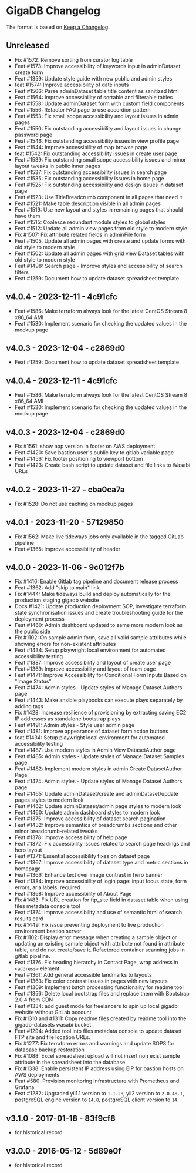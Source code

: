 # GigaDB Changelog

The format is based on [Keep a Changelog](https://keepachangelog.com/en/1.0.0/).

## Unreleased

- Fix #1572: Remove sorting from curator log table
- Feat #1573: Improve accessibility of keywords input in adminDataset create form
- Feat #1359: Update style guide with new public and admin styles
- feat #1574: Improve accessibility of date inputs
- Feat #1566: Parse adminDataset table title content as sanitized html
- Feat #1564: Improve accessibility of sortable and filterable tables
- Feat #1558: Update adminDataset form with custom field components
- Feat #1556: Refactor FAQ page to use accordion pattern
- Feat #1553: Fix small scope accessibility and layout issues in admin pages
- Feat #1550: Fix outstanding accessibility and layout issues in change password page
- Feat #1546: Fix outstanding accessibility issues in view profile page
- Feat #1544: Improve accessibility of map browse page
- feat #1542: Fix outstanding accessibility issues in create user page
- Feat #1539: Fix outstanding small scope accessibility issues and minor layout tweaks in public inner pages
- Feat #1537: Fix outstanding accessibility issues in search page
- Feat #1535: Fix outstanding accessibility issues in home page
- Feat #1525: Fix outstanding accessibility and design issues in dataset page
- Feat #1523: Use TitleBreadcrumb component in all pages that need it
- Feat #1521: Make table description visible in all admin pages
- Feat #1519: Use new layout and styles in remaining pages that should have them
- Feat #1515: Coalesce redundant module styles to global styles
- Feat #1512: Update all admin view pages from old style to modern style
- Fix #1507: Fix attribute related fields in adminFile form
- Feat #1505: Update all admin pages with create and update forms with old style to modern style
- Feat #1502: Update all admin pages with grid view Dataset tables with old style to modern style
- Feat #1498: Search page - Improve styles and accessibility of search filters
- Feat #1259: Document how to update dataset spreadsheet template

## v4.0.4 - 2023-12-11 - 4c91cfc

- Feat #1586: Make terraform always look for the latest CentOS Stream 8 x86_64 AMI
- Feat #1530: Implement scenario for checking the updated values in the mockup page

## v4.0.3 - 2023-12-04 - c2869d0

- Feat #1259: Document how to update dataset spreadsheet template

## v4.0.4 - 2023-12-11 - 4c91cfc

- Feat #1586: Make terraform always look for the latest CentOS Stream 8 x86_64 AMI
- Feat #1530: Implement scenario for checking the updated values in the mockup page

## v4.0.3 - 2023-12-04 - c2869d0

- Fix #1561: show app version in footer on AWS deployment
- Feat #1420: Save bastion user's public key to gitlab variable page
- Feat #1456: Fix footer positioning to viewport bottom
- Feat #1423: Create bash script to update dataset and file links to Wasabi URLs

## v4.0.2 - 2023-11-27 - cba0ca7a

- Fix #1528: Do not use caching on mockup pages

## v4.0.1 - 2023-11-20 - 57129850

- Fix #1562: Make live tideways jobs only available in the tagged GitLab pipeline
- Feat #1365: Improve accessibility of header

## v4.0.0 - 2023-11-06 - 9c012f7b

- Fix #1416: Enable Gitlab tag pipeline and document release process
- Feat #1362: Add "skip to main" link
- Fix #1444: Make tideways build and deploy automatically for the production staging gigadb website
- Docs #1421: Update production deployment SOP, investigate terraform state synchronisation issues and create troubleshooting guide for the deployment process
- Feat #1460: Admin dashboard updated to same more modern look as the public side
- Fix #1102: On sample admin form, save all valid sample attributes while showing errors for non-existent attributes
- Feat #1434: Setup playwright local environment for automated accessibility testing
- Feat #1387: Improve accessibility and layout of create user page
- Feat #1369: Improve accessibility and layout of team page
- Feat #1471: Improve Accessibility for Conditional Form Inputs Based on "Image Status"
- Feat #1474: Admin styles - Update styles of Manage Dataset Authors page
- Feat #1443: Make ansible playbooks can execute plays separately by adding tags
- Fix #1428: Increase resilience of provisioning by extracting saving EC2 IP addresses as standalone bootstrap plays
- Feat #1491: Admin styles - Style user admin page
- Feat #1481: Improve appearance of dataset form action buttons
- feat #1434: Setup playwright local environment for automated accessibility testing
- Feat #1487: Use modern styles in Admin View DatasetAuthor page
- Feat #1485: Admin styles - Update styles of Manage Dataset Samples page
- Feat #1482: Implement modern styles in admin Create DatasetAuthor Page
- Feat #1474: Admin styles - Update styles of Manage Dataset Authors page
- Feat #1465: Update adminDataset/create and adminDataset/update pages styles to modern look
- Feat #1462: Update adminDataset/admin page styles to modern look
- Feat #1460: Update admin dashboard styles to modern look
- Feat #1375: Improve accessibility of dataset search pagination
- Feat #1432: Improve semantics of breadcrumbs sections and other minor breadcrumb-related tweaks
- Feat #1378: Improve accessibility of help page
- Feat #1372: Fix accessibility issues related to search page headings and hero layout
- Feat #1371: Essential accessibility fixes on dataset page
- Feat #1367: Improve accessibility of dataset type and metric sections in homepage
- Feat #1366: Enhance text over image contrast in hero banner
- Feat #1384: Improve accessibility of login page: input focus state, form errors, aria labels, required
- Feat #1368: Improve accessibility of About Page
- Fix #1483: Fix URL creation for ftp_site field in dataset table when using files metadata console tool
- Feat #1374: Improve accessibility and use of semantic html of search results card
- Fix #1449: Fix issue preventing deployment to live production environment bastion server
- Fix #1102: Display error message when creating a sample object or updating an existing sample object with attribute not found in attribute table, and do not create/save it. Refactored container scanning jobs in gitlab pipeline.
- Feat #1376: Fix heading hierarchy in Contact Page, wrap address in `<address>` element
- Feat #1361: Add general accessible landmarks to layouts
- Feat #1363: Fix color contrast issues in pages with new layouts
- Feat #1309: Implement batch processing functionality for readme tool
- Feat #1356: Delete local bootstrap files and replace them with Bootstrap 2.0.4 from CDN
- Feat #1334: add guest mode for freelancers to spin up local gigadb website without GitLab account
- Fix #1310 and #1311: Copy readme files created by readme tool into the
  gigadb-datasets wasabi bucket.
- Feat #1294: Added tool into files metadata console to update dataset FTP site
  and file location URLs.
- Fix #1277: Fix terraform errors and warnings and update SOPS for database backup restoration
- Fix #1088: Excel spreadsheet upload will not insert non exist sample attribute in the spreadsheet into the database.
- Fix #1338: Enable persistent IP address using EIP for bastion hosts on AWS deployments
- Feat #580: Provision monitoring infrastructure with Prometheus and Grafana
- Feat #1282: Upgraded yii1.1 version to `1.1.28`, yii2 version to `2.0.48.1`, postgreSQL engine version to `14.8`, postgreSQL client version to `14`

## v3.1.0 - 2017-01-18 - 83f9cf8

- for historical record

## v3.0.0 - 2016-05-12 - 5d89e0f

- for historical record
